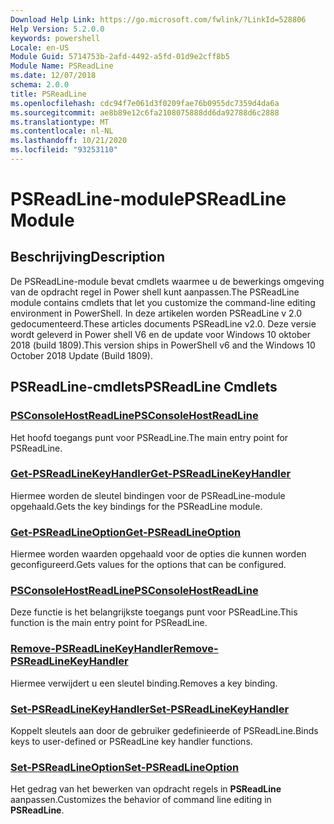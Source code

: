 ```yaml
---
Download Help Link: https://go.microsoft.com/fwlink/?LinkId=528806
Help Version: 5.2.0.0
keywords: powershell
Locale: en-US
Module Guid: 5714753b-2afd-4492-a5fd-01d9e2cff8b5
Module Name: PSReadLine
ms.date: 12/07/2018
schema: 2.0.0
title: PSReadLine
ms.openlocfilehash: cdc94f7e061d3f0209fae76b0955dc7359d4da6a
ms.sourcegitcommit: ae8b89e12c6fa2108075888dd6da92788d6c2888
ms.translationtype: MT
ms.contentlocale: nl-NL
ms.lasthandoff: 10/21/2020
ms.locfileid: "93253110"
---
```

# <span data-ttu-id="ef2e3-103">PSReadLine-module</span><span class="sxs-lookup"><span data-stu-id="ef2e3-103">PSReadLine Module</span></span>

## <span data-ttu-id="ef2e3-104">Beschrijving</span><span class="sxs-lookup"><span data-stu-id="ef2e3-104">Description</span></span>

<span data-ttu-id="ef2e3-105">De PSReadLine-module bevat cmdlets waarmee u de bewerkings omgeving van de opdracht regel in Power shell kunt aanpassen.</span><span class="sxs-lookup"><span data-stu-id="ef2e3-105">The PSReadLine module contains cmdlets that let you customize the command-line editing environment in PowerShell.</span></span> <span data-ttu-id="ef2e3-106">In deze artikelen worden PSReadLine v 2.0 gedocumenteerd.</span><span class="sxs-lookup"><span data-stu-id="ef2e3-106">These articles documents PSReadLine v2.0.</span></span> <span data-ttu-id="ef2e3-107">Deze versie wordt geleverd in Power shell V6 en de update voor Windows 10 oktober 2018 (build 1809).</span><span class="sxs-lookup"><span data-stu-id="ef2e3-107">This version ships in PowerShell v6 and the Windows 10 October 2018 Update (Build 1809).</span></span>

## <span data-ttu-id="ef2e3-108">PSReadLine-cmdlets</span><span class="sxs-lookup"><span data-stu-id="ef2e3-108">PSReadLine Cmdlets</span></span>

### [<span data-ttu-id="ef2e3-109">PSConsoleHostReadLine</span><span class="sxs-lookup"><span data-stu-id="ef2e3-109">PSConsoleHostReadLine</span></span>](PSConsoleHostReadLine.md)
<span data-ttu-id="ef2e3-110">Het hoofd toegangs punt voor PSReadLine.</span><span class="sxs-lookup"><span data-stu-id="ef2e3-110">The main entry point for PSReadLine.</span></span>

### [<span data-ttu-id="ef2e3-111">Get-PSReadLineKeyHandler</span><span class="sxs-lookup"><span data-stu-id="ef2e3-111">Get-PSReadLineKeyHandler</span></span>](Get-PSReadLineKeyHandler.md)
<span data-ttu-id="ef2e3-112">Hiermee worden de sleutel bindingen voor de PSReadLine-module opgehaald.</span><span class="sxs-lookup"><span data-stu-id="ef2e3-112">Gets the key bindings for the PSReadLine module.</span></span>

### [<span data-ttu-id="ef2e3-113">Get-PSReadLineOption</span><span class="sxs-lookup"><span data-stu-id="ef2e3-113">Get-PSReadLineOption</span></span>](Get-PSReadLineOption.md)
<span data-ttu-id="ef2e3-114">Hiermee worden waarden opgehaald voor de opties die kunnen worden geconfigureerd.</span><span class="sxs-lookup"><span data-stu-id="ef2e3-114">Gets values for the options that can be configured.</span></span>

### [<span data-ttu-id="ef2e3-115">PSConsoleHostReadLine</span><span class="sxs-lookup"><span data-stu-id="ef2e3-115">PSConsoleHostReadLine</span></span>](PSConsoleHostReadLine.md)
<span data-ttu-id="ef2e3-116">Deze functie is het belangrijkste toegangs punt voor PSReadLine.</span><span class="sxs-lookup"><span data-stu-id="ef2e3-116">This function is the main entry point for PSReadLine.</span></span>

### [<span data-ttu-id="ef2e3-117">Remove-PSReadLineKeyHandler</span><span class="sxs-lookup"><span data-stu-id="ef2e3-117">Remove-PSReadLineKeyHandler</span></span>](Remove-PSReadLineKeyHandler.md)
<span data-ttu-id="ef2e3-118">Hiermee verwijdert u een sleutel binding.</span><span class="sxs-lookup"><span data-stu-id="ef2e3-118">Removes a key binding.</span></span>

### [<span data-ttu-id="ef2e3-119">Set-PSReadLineKeyHandler</span><span class="sxs-lookup"><span data-stu-id="ef2e3-119">Set-PSReadLineKeyHandler</span></span>](Set-PSReadLineKeyHandler.md)
<span data-ttu-id="ef2e3-120">Koppelt sleutels aan door de gebruiker gedefinieerde of PSReadLine.</span><span class="sxs-lookup"><span data-stu-id="ef2e3-120">Binds keys to user-defined or PSReadLine key handler functions.</span></span>

### [<span data-ttu-id="ef2e3-121">Set-PSReadLineOption</span><span class="sxs-lookup"><span data-stu-id="ef2e3-121">Set-PSReadLineOption</span></span>](Set-PSReadLineOption.md)
<span data-ttu-id="ef2e3-122">Het gedrag van het bewerken van opdracht regels in **PSReadLine** aanpassen.</span><span class="sxs-lookup"><span data-stu-id="ef2e3-122">Customizes the behavior of command line editing in **PSReadLine**.</span></span>

